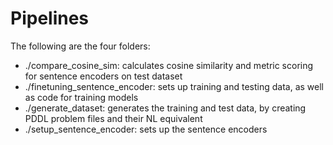 # Pipelines
The following are the four folders:
- ./compare_cosine_sim: calculates cosine similarity and metric scoring for sentence encoders on test dataset
- ./finetuning_sentence_encoder: sets up training and testing data, as well as code for training models
- ./generate_dataset: generates the training and test data, by creating PDDL problem files and their NL equivalent
- ./setup_sentence_encoder: sets up the sentence encoders